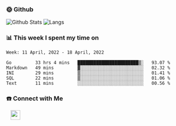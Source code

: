 

<h3> 🌞 Github</h3>

![Github Stats](https://github-readme-stats-beta-lovat.vercel.app/api?username=QiuYukang&count_private=true&show_icons=true&hide=stars)
![Langs](https://github-readme-stats-beta-lovat.vercel.app/api/top-langs/?username=QiuYukang&count_private=true&layout=compact)

<h3> 📊 This week I spent my time on</h3>

<!--START_SECTION:waka-->
```text
Week: 11 April, 2022 - 18 April, 2022

Go         33 hrs 4 mins   ███████████████████████▒░   93.07 % 
Markdown   49 mins         ▓░░░░░░░░░░░░░░░░░░░░░░░░   02.32 % 
INI        29 mins         ▒░░░░░░░░░░░░░░░░░░░░░░░░   01.41 % 
SQL        22 mins         ▒░░░░░░░░░░░░░░░░░░░░░░░░   01.06 % 
Text       11 mins         ░░░░░░░░░░░░░░░░░░░░░░░░░   00.56 % 
```
<!--END_SECTION:waka-->

<!--
<h3>🛠 Tech Stack</h3>

- 💻 &nbsp; Java | C | Matlab | C++ | Python
- 🌐 &nbsp; HTML | CSS | JavaScript | Bootstrap
- 🛢  &nbsp; MySQL | Redis
- 🔧 &nbsp; NS-3 | Git | Markdown
-->

<h3> ☎️ Connect with Me </h3>
&nbsp;&nbsp;
<a href="mailto:b612n@qq.com">
  <img href="mailto:b612n@qq.com" align="center" width="26px" src="https://github.com/TheDudeThatCode/TheDudeThatCode/blob/master/Assets/Gmail.svg" />
</a>
